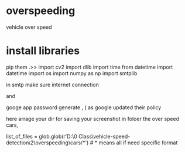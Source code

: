 # overspeeding
vehicle over speed 

# install libraries
pip them .>>
import cv2
import dlib
import time
from datetime import datetime
import os
import numpy as np
import smtplib



in smtp 
make sure internet connection


and 


googe app password generate , 
( as google updated their policy

here arrage your dir for saving your screenshot in foloer the over speed cars, 

list_of_files = glob.glob(r'D:\0 Class\vehicle-speed-detection\2\overspeeding\cars/*') # * means all if need specific format 
